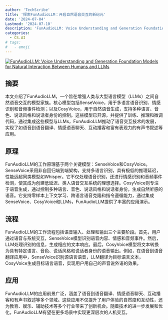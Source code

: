 ```yaml
---
author: 'TechScribe'
title: '探索FunAudioLLM：开启自然语音交互的新纪元'
date: '2024-07-04'
Lastmod: '2024-07-10'
description: 'FunAudioLLM: Voice Understanding and Generation Foundation Models for Natural Interaction Between Humans and LLMs'
categories:
  - CS.AI
# tags:
#   - emoji
---
```


[![FunAudioLLM: Voice Understanding and Generation Foundation Models for Natural Interaction Between Humans and LLMs](https://arxiv-research-1301205113.cos.ap-guangzhou.myqcloud.com/images/2407.04051v2.pdf_0.jpg)](https://arxiv.org/abs/2407.04051v2)

## 摘要

本文介绍了FunAudioLLM，一个旨在增强人类与大型语言模型（LLMs）之间自然语音交互的模型家族。核心模型包括SenseVoice，用于多语言语音识别、情感识别和音频事件检测；以及CosyVoice，用于自然语音生成，支持多种语言、音色、说话风格和说话者身份的控制。这些模型已开源，并提供了训练、推理和微调代码，通过集成这些模型与LLMs，FunAudioLLM推动了语音交互技术的发展，实现了如语音到语音翻译、情感语音聊天、互动播客和富有表现力的有声书叙述等应用。<!--more-->

## 原理

FunAudioLLM的工作原理基于两个关键模型：SenseVoice和CosyVoice。SenseVoice采用非自回归端到端架构，支持多语言识别，具有极低的推理延迟，性能远超同类模型如Whisper。它不仅处理语音识别，还进行情感识别和音频事件检测，使其成为创建低延迟、类人语音交互系统的理想选择。CosyVoice则专注于语音生成，通过控制多种语言、音色、说话风格和说话者身份，生成自然听感的语音。它支持零样本上下文学习、跨语言语音克隆和指令遵循能力，通过集成SenseVoice、CosyVoice和LLMs，FunAudioLLM提供了丰富的应用演示。

## 流程

FunAudioLLM的工作流程包括语音输入、处理和输出三个主要阶段。首先，用户通过语音与系统交互，SenseVoice模型识别语音内容、情感和音频事件。然后，LLM处理识别的信息，生成相应的文本响应。最后，CosyVoice模型将文本转换为具有特定语言、音色、说话风格和说话者身份的语音输出。例如，在语音到语音翻译应用中，SenseVoice识别源语言语音，LLM翻译为目标语言文本，CosyVoice生成目标语言语音，实现用户用自己的声音说外语的效果。

## 应用

FunAudioLLM的应用前景广泛，涵盖了语音到语音翻译、情感语音聊天、互动播客和有声书叙述等多个领域。这些应用不仅提升了用户体验的自然度和互动性，还为教育、娱乐、辅助技术等多个行业带来了创新机会。随着技术的进一步发展和优化，FunAudioLLM有望在更多场景中实现更深层次的人机交互。
